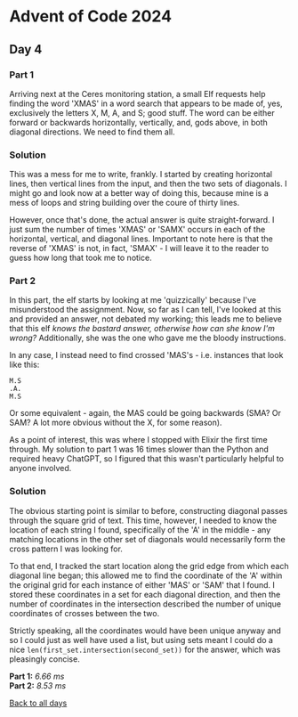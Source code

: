 # Advent of Code 2024
## Day 4
### Part 1
Arriving next at the Ceres monitoring station, a small Elf requests help finding the word 'XMAS' in a word search that appears to be made of, yes, exclusively the letters X, M, A, and S; good stuff. The word can be either forward or backwards horizontally, vertically, and, gods above, in both diagonal directions. We need to find them all.
### Solution
This was a mess for me to write, frankly. I started by creating horizontal lines, then vertical lines from the input, and then the two sets of diagonals. I might go and look now at a better way of doing this, because mine is a mess of loops and string building over the coure of thirty lines.  

However, once that's done, the actual answer is quite straight-forward. I just sum the number of times 'XMAS' or 'SAMX' occurs in each of the horizontal, vertical, and diagonal lines. Important to note here is that the reverse of 'XMAS' is not, in fact, 'SMAX' - I will leave it to the reader to guess how long that took me to notice.
### Part 2
In this part, the elf starts by looking at me 'quizzically' because I've misunderstood the assignment. Now, so far as I can tell, I've looked at this and provided an answer, not debated my working; this leads me to believe that this elf *knows the bastard answer, otherwise how can she know I'm wrong?* Additionally, she was the one who gave me the bloody instructions.  

In any case, I instead need to find crossed 'MAS's - i.e. instances that look like this:
```
M.S
.A.
M.S
```
Or some equivalent - again, the MAS could be going backwards (SMA? Or SAM? A lot more obvious without the X, for some reason).  

As a point of interest, this was where I stopped with Elixir the first time through. My solution to part 1 was 16 times slower than the Python and required heavy ChatGPT, so I figured that this wasn't particularly helpful to anyone involved.
### Solution
The obvious starting point is similar to before, constructing diagonal passes through the square grid of text. This time, however, I needed to know the location of each string I found, specifically of the 'A' in the middle - any matching locations in the other set of diagonals would necessarily form the cross pattern I was looking for.  

To that end, I tracked the start location along the grid edge from which each diagonal line began; this allowed me to find the coordinate of the 'A' within the original grid for each instance of either 'MAS' or 'SAM' that I found. I stored these coordinates in a set for each diagonal direction, and then the number of coordinates in the intersection described the number of unique coordinates of crosses between the two.  

Strictly speaking, all the coordinates would have been unique anyway and so I could just as well have used a list, but using sets meant I could do a nice ```len(first_set.intersection(second_set))``` for the answer, which was pleasingly concise.  

**Part 1:** *6.66 ms*  
**Part 2:** *8.53 ms*  

[Back to all days](/2024)